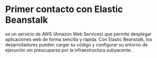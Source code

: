 # Primer contacto con Elastic Beanstalk
es un servicio de AWS (Amazon Web Services) que permite desplegar aplicaciones web de forma sencilla y rápida. Con Elastic Beanstalk, los desarrolladores pueden cargar su código y configurar su entorno de ejecución sin preocuparse por la infraestructura subyacente.
